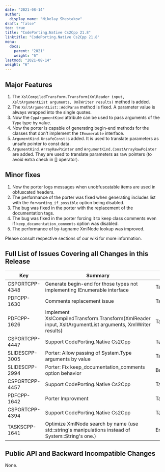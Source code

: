 ```yaml
---
date: "2021-08-14"
author:
  display_name: "Nikolay Shestakov"
draft: "false"
toc: true
title: "CodePorting.Native Cs2Cpp 21.8"
linktitle: "CodePorting.Native Cs2Cpp 21.8"
menu:
  docs:
    parent: "2021"
    weight: "6"
lastmod: "2021-08-14"
weight: "6"
---
```


## Major Features ##

1. The `XslCompiledTransform.Transform(XmlReader input, XsltArgumentList arguments, XmlWriter results)` method is added.
1. The `XsltArgumentList::AddParam` method is fixed. A parameter value is always wrapped into the single quotes.
1. Now the `CppArgumentKind` attribute can be used to pass arguments of the `Type` type by value.
1. Now the porter is capable of generating begin-end methods for the classes that don't implement the `IEnumerable` interface.
1. `ArgumentKind.UnsafeConst` is added. It is used to translate parameters as unsafe pointer to const data.
1. `ArgumentKind.ArrayRawPointer` and `ArgumentKind.ConstArrayRawPointer` are added. They are used to translate parameters as raw pointers (to avoid extra check in [] operator).

## Minor fixes ##

1. Now the porter logs messages when unobfuscatable items are used in obfuscated headers.
1. The performance of the porter was fixed when generating includes list with the `forwarding_if_possible` option being disabled.
1. The bug was fixed in the porter with the replacement of the documentation tags.
1. The bug was fixed in the porter forcing it to keep class comments even if `keep_documentation_comments` option was disabled.
1. The performance of by-tagname XmlNode lookup was improved.

Please consult respective sections of our wiki for more information.

## Full List of Issues Covering all Changes in this Release ##

| Key | Summary | Category |
| --- | --- | --- |
| CSPORTCPP-4348 | Generate begin-end for those types not implementing IEnumerable interface | Task |
| PDFCPP-1630 | Comments replacement issue | Task |
| PDFCPP-1626 | Implement XslCompiledTransform.Transform(XmlReader input, XsltArgumentList arguments, XmlWriter results) | Task |
| CSPORTCPP-4447 | Support CodePorting.Native Cs2Cpp | Task |
| SLIDESCPP-3005 | Porter: Allow passing of System.Type arguments by value | Task |
| SLIDESCPP-2994 | Porter: Fix keep_documentation_comments option behavior | Bug |
| CSPORTCPP-4457 | Support CodePorting.Native Cs2Cpp | Task |
| PDFCPP-1642 | Porter Improvment | Task |
| CSPORTCPP-4394 | Support CodePorting.Native Cs2Cpp | Task |
| TASKSCPP-1641 | Optimize XmlNode search by name (use std::string's manipulations instead of System::String's one.) | Enhancement |

## Public API and Backward Incompatible Changes ##

None.
